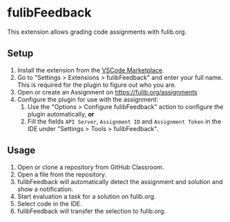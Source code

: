# fulibFeedback

This extension allows grading code assignments with fulib.org.

## Setup

1. Install the extension from the [VSCode Marketplace](https://marketplace.visualstudio.com/items?itemName=fulib.fulibFeedback).
2. Go to "Settings > Extensions > fulibFeedback" and enter your full name. This is required for the plugin to figure out who you are.
3. Open or create an Assignment on https://fulib.org/assignments
4. Configure the plugin for use with the assignment:
   1. Use the "Options > Configure fulibFeedback" action to configure the plugin automatically, **or**
   2. Fill the fields `API Server`, `Assignment ID` and `Assignment Token` in the IDE under "Settings > Tools > fulibFeedback".

## Usage

1. Open or clone a repository from GitHub Classroom.
2. Open a file from the repository.
3. fulibFeedback will automatically detect the assignment and solution and show a notification.
4. Start evaluation a task for a solution on fulib.org.
5. Select code in the IDE.
6. fulibFeedback will transfer the selection to fulib.org.

